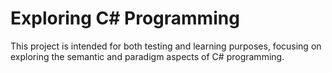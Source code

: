 # Exploring C# Programming
This project is intended for both testing and learning purposes, focusing on exploring the semantic and paradigm aspects of C# programming.
